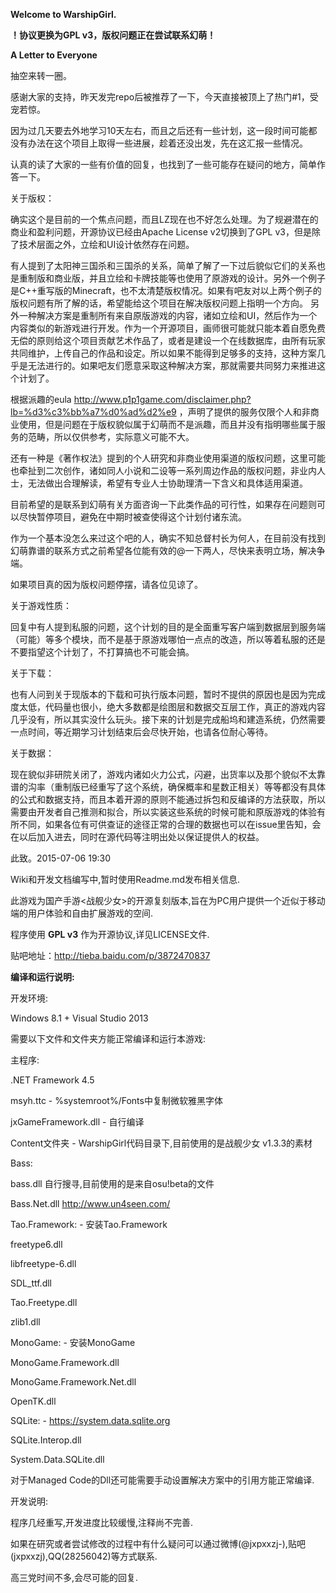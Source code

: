**Welcome to WarshipGirl.**

**！协议更换为GPL v3，版权问题正在尝试联系幻萌！**

**A Letter to Everyone**

抽空来转一圈。

感谢大家的支持，昨天发完repo后被推荐了一下，今天直接被顶上了热门#1，受宠若惊。

因为过几天要去外地学习10天左右，而且之后还有一些计划，这一段时间可能都没有办法在这个项目上取得一些进展，趁着还没出发，先在这汇报一些情况。

认真的读了大家的一些有价值的回复，也找到了一些可能存在疑问的地方，简单作答一下。

关于版权：

确实这个是目前的一个焦点问题，而且LZ现在也不好怎么处理。为了规避潜在的商业和盈利问题，开源协议已经由Apache License v2切换到了GPL v3，但是除了技术层面之外，立绘和UI设计依然存在问题。

有人提到了太阳神三国杀和三国杀的关系，简单了解了一下过后貌似它们的关系也是重制版和商业版，并且立绘和卡牌技能等也使用了原游戏的设计。另外一个例子是C++重写版的Minecraft，也不太清楚版权情况。如果有吧友对以上两个例子的版权问题有所了解的话，希望能给这个项目在解决版权问题上指明一个方向。
另外一种解决方案是重制所有来自原版游戏的内容，诸如立绘和UI，然后作为一个内容类似的新游戏进行开发。作为一个开源项目，画师很可能就只能本着自愿免费无偿的原则给这个项目贡献艺术作品了，或者是建设一个在线数据库，由所有玩家共同维护，上传自己的作品和设定。所以如果不能得到足够多的支持，这种方案几乎是无法进行的。如果吧友们愿意采取这种解决方案，那就需要共同努力来推进这个计划了。

根据派趣的eula http://www.p1p1game.com/disclaimer.php?lb=%d3%c3%bb%a7%d0%ad%d2%e9 ，声明了提供的服务仅限个人和非商业使用，但是问题在于版权貌似属于幻萌而不是派趣，而且并没有指明哪些属于服务的范畴，所以仅供参考，实际意义可能不大。

还有一种是《著作权法》提到的个人研究和非商业使用渠道的版权问题，这里可能也牵扯到二次创作，诸如同人小说和二设等一系列周边作品的版权问题，非业内人士，无法做出合理解读，希望有专业人士协助理清一下含义和具体适用渠道。

目前希望的是联系到幻萌有关方面咨询一下此类作品的可行性，如果存在问题则可以尽快暂停项目，避免在中期时被查使得这个计划付诸东流。

作为一个基本没怎么来过这个吧的人，确实不知总督村长为何人，在目前没有找到幻萌靠谱的联系方式之前希望各位能有效的@一下两人，尽快来表明立场，解决争端。


如果项目真的因为版权问题停摆，请各位见谅了。


关于游戏性质：

回复中有人提到私服的问题，这个计划的目的是全面重写客户端到数据层到服务端（可能）等多个模块，而不是基于原游戏哪怕一点点的改造，所以等着私服的还是不要指望这个计划了，不打算搞也不可能会搞。


关于下载：

也有人问到关于现版本的下载和可执行版本问题，暂时不提供的原因也是因为完成度太低，代码量也很小，绝大多数都是绘图层和数据交互层工作，真正的游戏内容几乎没有，所以其实没什么玩头。接下来的计划是完成船坞和建造系统，仍然需要一点时间，等近期学习计划结束后会尽快开始，也请各位耐心等待。


关于数据：

现在貌似非研院关闭了，游戏内诸如火力公式，闪避，出货率以及那个貌似不太靠谱的沟率（重制版已经重写了这个系统，确保概率和星数正相关）等等都没有具体的公式和数据支持，而且本着开源的原则不能通过拆包和反编译的方法获取，所以需要由开发者自己推测和拟合，所以实装这些系统的时候可能和原版游戏的体验有所不同，如果各位有可供查证的途径正常的合理的数据也可以在issue里告知，会在以后加入进去，同时在源代码等注明出处以保证提供人的权益。


此致。2015-07-06 19:30


Wiki和开发文档编写中,暂时使用Readme.md发布相关信息.


此游戏为国产手游<战舰少女>的开源复刻版本,旨在为PC用户提供一个近似于移动端的用户体验和自由扩展游戏的空间.

程序使用 **GPL v3** 作为开源协议,详见LICENSE文件.

贴吧地址：http://tieba.baidu.com/p/3872470837

**编译和运行说明:**

开发环境:

Windows 8.1 + Visual Studio 2013

需要以下文件和文件夹方能正常编译和运行本游戏:

主程序:

.NET Framework 4.5

msyh.ttc - %systemroot%/Fonts中复制微软雅黑字体

jxGameFramework.dll - 自行编译

Content文件夹 - WarshipGirl代码目录下,目前使用的是战舰少女 v1.3.3的素材


Bass:

bass.dll 自行搜寻,目前使用的是来自osu!beta的文件

Bass.Net.dll http://www.un4seen.com/


Tao.Framework: - 安装Tao.Framework

freetype6.dll

libfreetype-6.dll

SDL_ttf.dll

Tao.Freetype.dll

zlib1.dll


MonoGame: - 安装MonoGame 

MonoGame.Framework.dll

MonoGame.Framework.Net.dll

OpenTK.dll


SQLite: - https://system.data.sqlite.org

SQLite.Interop.dll

System.Data.SQLite.dll


对于Managed Code的Dll还可能需要手动设置解决方案中的引用方能正常编译.


开发说明:

程序几经重写,开发进度比较缓慢,注释尚不完善.

如果在研究或者尝试修改的过程中有什么疑问可以通过微博(@jxpxxzj-),贴吧(jxpxxzj),QQ(28256042)等方式联系.

高三党时间不多,会尽可能的回复.